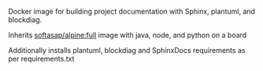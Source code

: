 Docker image for building project documentation with Sphinx, plantuml, and blockdiag.

Inherits [softasap/alpine:full](https://github.com/softasap/dck-alpine) image with java, node, and python on a board

Additionally installs plantuml, blockdiag and SphinxDocs requirements as per requirements.txt
